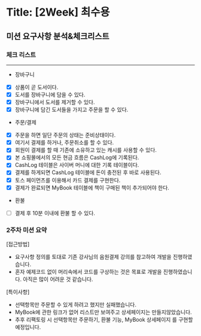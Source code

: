 # Title: [2Week] 최수용
## 미션 요구사항 분석&체크리스트

### 체크 리스트
---
- 장바구니
- [x] 상품이 곧 도서이다.
- [x] 도서를 장바구니에 담을 수 있다.
- [x] 장바구니에서 도서를 제거할 수 있다.
- [x] 장바구니에 담긴 도서들을 가지고 주문을 할 수 있다.

- 주문/결제
- [x] 주문을 하면 일단 주문의 상태는 준비상태이다.
- [x] 여기서 결제를 하거나, 주문취소를 할 수 있다.
- [x] 회원이 결제를 할 때 기존에 소유하고 있는 캐시를 사용할 수 있다.
- [x] 본 쇼핑몰에서의 모든 현금 흐름은 CashLog에 기록된다.
- [x] CashLog 테이블은 사이버 머니에 대한 기록 테이블이다.
- [x] 결제를 하게되면 CashLog 테이블에 돈이 충전된 후 바로 사용된다.
- [x] 토스 페이먼츠를 이용해서 카드 결제를 구현한다.
- [x] 결제가 완료되면 MyBook 테이블에 책이 구매된 책이 추가되어야 한다.

- 환불
- [ ] 결제 후 10분 이내에 환불 할 수 있다.

### 2주차 미션 요약

[접근방법]
- 요구사항 정의를 토대로 기존 강사님의 음원결제 강의를 참고하여 개발을 진행하였습니다.
- 혼자 예제코드 없이 머리속에서 코드를 구상하는 것은 목표로 개발을 진행하였습니다. 아직은 많이 어려운 것 같습니다.

[특이사항]
- 선택항목만 주문할 수 있게 하려고 했지만 실패했습니다.
- MyBook에 관한 링크가 없어 리스트만 보여주고 상세페이지는 만들지않았습니다.
- 추후 리팩토링 시 선택항목만 주문하기, 환불 기능, MyBook 상세페이지 를 구현할 예정입니다.